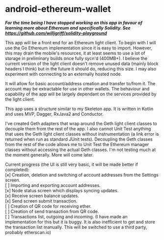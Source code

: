# android-ethereum-wallet

***For the time being I have stopped working on this app in favour of learning more about Ethereum and specifically Solidity. See https://github.com/willjgriff/solidity-playground***

This app will be a front end for an Ethereum light client. To begin with I will use the Go Ethereum implementation since it is easy to import. However, this may drain the mobile's resources, it at least seems to use a lot of storage in preliminary builds once fully sycn'd (400MB+). I believe the current version of the light client doesn't remove unused data (mainly block headers I think) but in the future it should do, reducing this size. I may also experiment with connecting to an externally hosted node. 

It will allow for basic account/address creation and transfer to/from it. The account may be extractable for use in other wallets. The behaviour and capability of the app will be largely dependant on the services provided by the light client.

This app uses a structure similar to my Skeleton app. It is written in Kotlin and uses MVP, Dagger, RxJava2 and Conductor.

I've created Geth adapters that wrap around the Geth light client classes to decouple them from the rest of the app. I also cannot Unit Test anything that uses the Geth light client classes without instrumentation (a link error is returned when run as standard JUnit tests). Decoupling the Geth classes from the rest of the code allows me to Unit Test the Ethereum manager classes without accessing the actual Geth classes. I'm not testing much at the moment generally. More will come later.

Current progress (the UI is still very basic, it will be made better if completed):<br>
[x] Creation, deletion and switching of account addresses from the Settings screen.<br>
[ ] Importing and exporting account addresses.<br>
[x] Node status screen which displays syncing updates.<br>
[x] Receive screen balance updates.<br>
[x] Send screen submit transaction.<br>
[ ] Creation of QR code for receiving ether.<br>
[ ] Creation of send transaction from QR code.<br>
[ ] Transactions list, outgoing and incoming. (I have made an implementation for this but it is buggy. It is also inefficient to get and store the transaction list manually. This will be switched to use a third party, probably etherscan.io)

